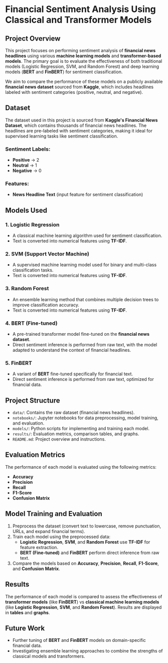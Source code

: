 # Financial Sentiment Analysis Using Classical and Transformer Models

## Project Overview

This project focuses on performing sentiment analysis of **financial news headlines** using various **machine learning models** and **transformer-based models**. The primary goal is to evaluate the effectiveness of both traditional models (Logistic Regression, SVM, and Random Forest) and deep learning models (**BERT** and **FinBERT**) for sentiment classification.

We aim to compare the performance of these models on a publicly available **financial news dataset** sourced from **Kaggle**, which includes headlines labeled with sentiment categories (positive, neutral, and negative).

## Dataset

The dataset used in this project is sourced from **Kaggle's Financial News Dataset**, which contains thousands of financial news headlines. The headlines are pre-labeled with sentiment categories, making it ideal for supervised learning tasks like sentiment classification.

### Sentiment Labels:
- **Positive** → 2
- **Neutral** → 1
- **Negative** → 0

### Features:
- **News Headline Text** (input feature for sentiment classification)

## Models Used

### 1. **Logistic Regression**
   - A classical machine learning algorithm used for sentiment classification.
   - Text is converted into numerical features using **TF-IDF**.

### 2. **SVM (Support Vector Machine)**
   - A supervised machine learning model used for binary and multi-class classification tasks.
   - Text is converted into numerical features using **TF-IDF**.

### 3. **Random Forest**
   - An ensemble learning method that combines multiple decision trees to improve classification accuracy.
   - Text is converted into numerical features using **TF-IDF**.

### 4. **BERT (Fine-tuned)**
   - A pre-trained transformer model fine-tuned on the **financial news dataset**.
   - Direct sentiment inference is performed from raw text, with the model adapted to understand the context of financial headlines.

### 5. **FinBERT**
   - A variant of **BERT** fine-tuned specifically for financial text.
   - Direct sentiment inference is performed from raw text, optimized for financial data.

## Project Structure

- `data/`: Contains the raw dataset (financial news headlines).
- `notebooks/`: Jupyter notebooks for data preprocessing, model training, and evaluation.
- `models/`: Python scripts for implementing and training each model.
- `results/`: Evaluation metrics, comparison tables, and graphs.
- `README.md`: Project overview and instructions.

## Evaluation Metrics

The performance of each model is evaluated using the following metrics:
- **Accuracy**
- **Precision**
- **Recall**
- **F1-Score**
- **Confusion Matrix**

## Model Training and Evaluation

1. Preprocess the dataset (convert text to lowercase, remove punctuation, URLs, and expand financial terms).
2. Train each model using the preprocessed data:
   - **Logistic Regression**, **SVM**, and **Random Forest** use **TF-IDF** for feature extraction.
   - **BERT (Fine-tuned)** and **FinBERT** perform direct inference from raw text.
3. Compare the models based on **Accuracy**, **Precision**, **Recall**, **F1-Score**, and **Confusion Matrix**.

## Results

The performance of each model is compared to assess the effectiveness of **transformer models** (like **FinBERT**) vs **classical machine learning models** (like **Logistic Regression**, **SVM**, and **Random Forest**). Results are displayed in **tables** and **graphs**.

## Future Work

- Further tuning of **BERT** and **FinBERT** models on domain-specific financial data.
- Investigating ensemble learning approaches to combine the strengths of classical models and transformers.


